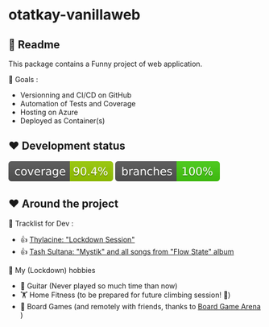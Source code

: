 # otatkay-vanillaweb
## :eyes: Readme
This package contains a Funny project of web application.

:dart: Goals :
* Versionning and CI/CD on GitHub
* Automation of Tests and Coverage
* Hosting on Azure
* Deployed as Container(s)

## :heart: Development status
[![coverage](.github/badges/jacoco.svg)](https://github.com/Otatkay/otatkay-vanillaweb/actions/workflows/maven.yml)
[![branches](.github/badges/branches.svg)](https://github.com/Otatkay/otatkay-vanillaweb/actions/workflows/maven.yml)

## :heart: Around the project
:musical_score: Tracklist for Dev : 
* :thumbsup: [Thylacine: "Lockdown Session"](https://www.youtube.com/watch?v=P7mc725w7bM)
* :thumbsup: [Tash Sultana: "Mystik" and all songs from "Flow State" album](https://www.youtube.com/watch?v=1g9dnmQ4uwU)

:sparkling_heart: My (Lockdown) hobbies 
* :guitar: Guitar (Never played so much time than now)
* :weight_lifting: Home Fitness (to be prepared for future climbing session! :sunrise_over_mountains:)
* :game_die: Board Games (and remotely with friends, thanks to [Board Game Arena](https://boardgamearena.com/) )
